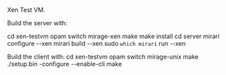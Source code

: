 Xen Test VM.

Build the server with:

cd xen-testvm
opam switch mirage-xen
make
make install
cd server
mirari configure --xen
mirari build --xen
sudo `which mirari` run --xen

Build the client with:
cd xen-testvm
opam switch mirage-unix
make
./setup.bin -configure --enable-cli
make



